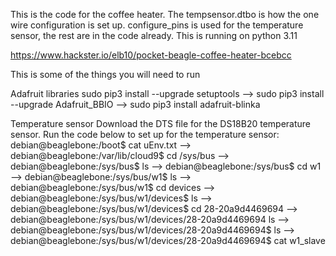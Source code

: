 This is the code for the coffee heater. The tempsensor.dtbo is how the one wire configuration is set up. configure_pins is used for the temperature sensor, the rest are in the code already. This is running on python 3.11 

https://www.hackster.io/elb10/pocket-beagle-coffee-heater-bcebcc

This is some of the things you will need to run 

Adafruit libraries
sudo pip3 install --upgrade setuptools --> sudo pip3 install --upgrade Adafruit_BBIO --> sudo pip3 install adafruit-blinka

Temperature sensor
Download the DTS file for the DS18B20 temperature sensor. Run the code below to set up for the temperature sensor: debian@beaglebone:/boot$ cat uEnv.txt --> debian@beaglebone:/var/lib/cloud9$ cd /sys/bus --> debian@beaglebone:/sys/bus$ ls --> debian@beaglebone:/sys/bus$ cd w1 --> debian@beaglebone:/sys/bus/w1$ ls --> debian@beaglebone:/sys/bus/w1$ cd devices --> debian@beaglebone:/sys/bus/w1/devices$ ls --> debian@beaglebone:/sys/bus/w1/devices$ cd 28-20a9d4469694 --> debian@beaglebone:/sys/bus/w1/devices/28-20a9d4469694 ls --> debian@beaglebone:/sys/bus/w1/devices/28-20a9d4469694$ ls --> debian@beaglebone:/sys/bus/w1/devices/28-20a9d4469694$ cat w1_slave


